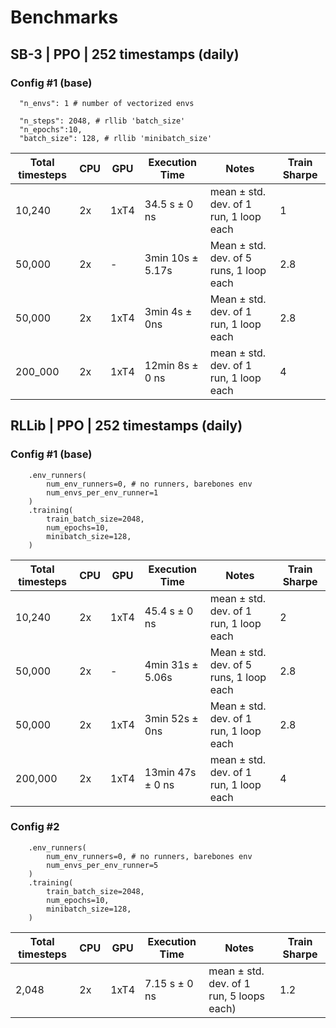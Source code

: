 # Benchmarks

## SB-3 | PPO | 252 timestamps (daily)

### Config #1 (base)
```
  "n_envs": 1 # number of vectorized envs

  "n_steps": 2048, # rllib 'batch_size'
  "n_epochs":10,
  "batch_size": 128, # rllib 'minibatch_size'
```

| Total timesteps | CPU   | GPU   | Execution Time         | Notes                        | Train Sharpe |
|------------------|-------|-------|------------------------|------------------------------|------------|
|10,240 | 2x    | 1xT4 | 34.5 s ± 0 ns | mean ± std. dev. of 1 run, 1 loop each | 1 |
| 50,000           | 2x    | -     | 3min 10s ± 5.17s       | Mean ± std. dev. of 5 runs, 1 loop each | 2.8 |
| 50,000           | 2x    | 1xT4  | 3min 4s ± 0ns          | Mean ± std. dev. of 1 run, 1 loop each | 2.8 |
|200_000 | 2x    | 1xT4 | 12min 8s ± 0 ns | mean ± std. dev. of 1 run, 1 loop each | 4 |

##  RLLib | PPO | 252 timestamps (daily)

### Config #1 (base)
```
    .env_runners(
        num_env_runners=0, # no runners, barebones env
        num_envs_per_env_runner=1
    )
    .training(
        train_batch_size=2048,
        num_epochs=10,
        minibatch_size=128,
    )
```

| Total timesteps | CPU   | GPU   | Execution Time         | Notes                        |Train Sharpe |
|------------------|-------|-------|------------------------|------------------------------|------------|
|10,240 | 2x    | 1xT4 | 45.4 s ± 0 ns | mean ± std. dev. of 1 run, 1 loop each | 2 |
| 50,000           | 2x    | -     | 4min 31s ± 5.06s       | Mean ± std. dev. of 5 runs, 1 loop each | 2.8 |
| 50,000           | 2x    | 1xT4  | 3min 52s ± 0ns         | Mean ± std. dev. of 1 run, 1 loop each | 2.8 |
|200,000 | 2x    | 1xT4 | 13min 47s ± 0 ns | mean ± std. dev. of 1 run, 1 loop each | 4 |

### Config #2
```
    .env_runners(
        num_env_runners=0, # no runners, barebones env
        num_envs_per_env_runner=5
    )
    .training(
        train_batch_size=2048,
        num_epochs=10,
        minibatch_size=128,
    )
```

| Total timesteps | CPU   | GPU   | Execution Time         | Notes                        |Train Sharpe |
|------------------|-------|-------|------------------------|------------------------------|------------|
|2,048| 2x    | 1xT4 |7.15 s ± 0 ns |mean ± std. dev. of 1 run, 5 loops each)|1.2 |
